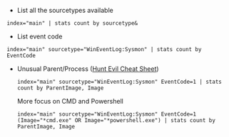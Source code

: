 - List all the sourcetypes available
```
index="main" | stats count by sourcetype&
```
- List event code
```
index="main" sourcetype="WinEventLog:Sysmon" | stats count by EventCode
```

- Unusual Parent/Process ([Hunt Evil Cheat Sheet](https://sansorg.egnyte.com/dl/WFdH1hHnQI))
  ```
  index="main" sourcetype="WinEventLog:Sysmon" EventCode=1 | stats count by ParentImage, Image
  ```
  More focus on CMD and Powershell
  ```
  index="main" sourcetype="WinEventLog:Sysmon" EventCode=1 (Image="*cmd.exe" OR Image="*powershell.exe") | stats count by ParentImage, Image
  ```
